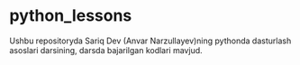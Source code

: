 # python_lessons
Ushbu repositoryda Sariq Dev (Anvar Narzullayev)ning pythonda dasturlash asoslari darsining, darsda bajarilgan kodlari mavjud.
